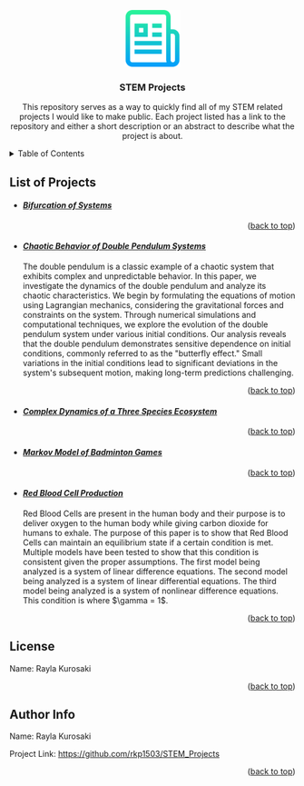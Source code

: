 <!--
*** Author: Rayla Kurosaki
*** GitHub: https://github.com/rkp1503
-->
<!DOCTYPE html>
<html>
<body>

<a name="readme-top"></a>


<!-- PROJECT LOGO -->
<div align="center">
    <a href="https://github.com/rkp1503/STEM_Projects"><img src="assets/logo.png" alt="Logo" width="100" height="auto"></a>
    <h3 align="center">STEM Projects</h3>
    <p align="center">
        This repository serves as a way to quickly find all of my STEM related projects I would like to make public. Each project listed has a link to the repository and either a short description or an abstract to describe what the project is about.
        <br />
    </p>
</div>


<!-- TABLE OF CONTENTS -->
<details>
<summary>Table of Contents</summary>
<ol>
    <li>List of Projects
        <ul>
            <li><a href="#bifurcation-of-systems">Bifurcation of Systems</a></li>
            <li><a href="#chaotic-behavior-of-double-pendulum-systems">Chaotic Behavior of Double Pendulum Systems</a></li>
            <li><a href="#complex-dynamics-of-a-three-species-ecosystem">Complex Dynamics of a Three Species Ecosystem</a></li>
            <li><a href="#markov-model-of-badminton-games">Markov Model of Badminton Games</a></li>
            <li><a href="#red-blood-cell-production">Red Blood Cell Production</a></li>
        </ul>
    </li>
    <li><a href="#license">License</a></li>
    <li><a href="#author-info">Author Info</a></li>
</ol>
</details>


<!-- LIST OF PROJECTS -->
<div>
    <h2>List of Projects</h2>
    <ul>
        <!-- <li>
            <h4 id="project-title"><a href="https://example.com"><i>project_title</i></a></h4>
            <p></p>
            <p align="right">(<a href="#readme-top">back to top</a>)</p>
        </li> -->
        <li>
            <h4 id="bifurcation-of-systems"><a href="https://example.com"><i>Bifurcation of Systems</i></a></h4>
            <p></p>
            <p align="right">(<a href="#readme-top">back to top</a>)</p>
        </li>
        <li>
            <h4 id="chaotic-behavior-of-double-pendulum-systems"><a href="https://example.com"><i>Chaotic Behavior of Double Pendulum Systems</i></a></h4>
            <p>The double pendulum is a classic example of a chaotic system that exhibits complex and unpredictable behavior. In this paper, we investigate the dynamics of the double pendulum and analyze its chaotic characteristics. We begin by formulating the equations of motion using Lagrangian mechanics, considering the gravitational forces and constraints on the system. Through numerical simulations and computational techniques, we explore the evolution of the double pendulum system under various initial conditions. Our analysis reveals that the double pendulum demonstrates sensitive dependence on initial conditions, commonly referred to as the "butterfly effect." Small variations in the initial conditions lead to significant deviations in the system's subsequent motion, making long-term predictions challenging.</p>
            <p align="right">(<a href="#readme-top">back to top</a>)</p>
        </li>
        <li>
            <h4 id="complex-dynamics-of-a-three-species-ecosystem"><a href="https://example.com"><i>Complex Dynamics of a Three Species Ecosystem</i></a></h4>
            <p></p>
            <p align="right">(<a href="#readme-top">back to top</a>)</p>
        </li>
        <li>
            <h4 id="markov-model-of-badminton-games"><a href="https://example.com"><i>Markov Model of Badminton Games</i></a></h4>
            <p></p>
            <p align="right">(<a href="#readme-top">back to top</a>)</p>
        </li>
        <li>
            <h4 id="red-blood-cell-production"><a href="https://github.com/rkp1503/STEM-Projects/tree/master/projects/Red%20Blood%20Cell%20Production"><i>Red Blood Cell Production</i></a></h4>
            <p>Red Blood Cells are present in the human body and their purpose is to deliver oxygen to the human body while giving carbon dioxide for humans to exhale. The purpose of this paper is to show that Red Blood Cells can maintain an equilibrium state if a certain condition is met. Multiple models have been tested to show that this condition is consistent given the proper assumptions. The first model being analyzed is a system of linear difference equations. The second model being analyzed is a system of linear differential equations. The third model being analyzed is a system of nonlinear difference equations. This condition is where $\gamma = 1$.</p>
            <p align="right">(<a href="#readme-top">back to top</a>)</p>
        </li>
    </ul>
</div>

<!-- LICENSE -->
<div>
    <h2 id="license">License</h2>
    <p>Name: Rayla Kurosaki</p>
    <p align="right">(<a href="#readme-top">back to top</a>)</p>
</div>


<!-- AUTHOR INFO -->
<div>
    <h2 id="author-info">Author Info</h2>
    <p>Name: Rayla Kurosaki</p>
    <p>Project Link: <a href="https://github.com/rkp1503/STEM_Projects">https://github.com/rkp1503/STEM_Projects</a></p>
    <p align="right">(<a href="#readme-top">back to top</a>)</p>
</div>
